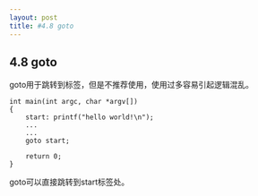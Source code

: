 ```yaml
---
layout: post
title: #4.8 goto
---
```

## 4.8 goto
goto用于跳转到标签，但是不推荐使用，使用过多容易引起逻辑混乱。<br>

	int main(int argc, char *argv[])
	{
		start: printf("hello world!\n"); 
		...
		...
		goto start;

		return 0;
	}

goto可以直接跳转到start标签处。
